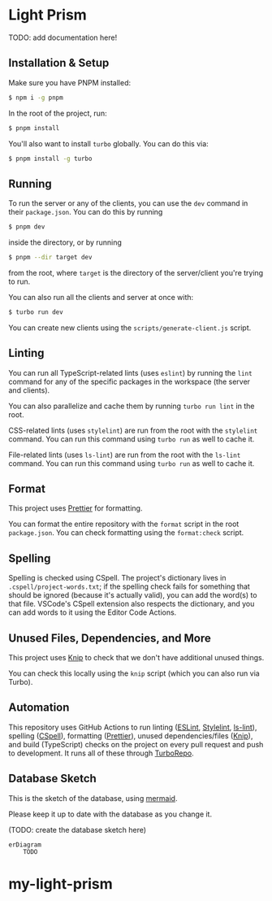 # Light Prism

TODO: add documentation here!

## Installation & Setup

Make sure you have PNPM installed:

```bash
$ npm i -g pnpm
```

In the root of the project, run:

```bash
$ pnpm install
```

You'll also want to install `turbo` globally. You can do this via:

```bash
$ pnpm install -g turbo
```

## Running

To run the server or any of the clients, you can use the `dev` command in their
`package.json`. You can do this by running

```bash
$ pnpm dev
```

inside the directory, or by running

```bash
$ pnpm --dir target dev
```

from the root, where `target` is the directory of the server/client you're trying to
run.

You can also run all the clients and server at once with:

```bash
$ turbo run dev
```

You can create new clients using the `scripts/generate-client.js` script.

## Linting

You can run all TypeScript-related lints (uses `eslint`) by running the `lint`
command for any of the specific packages in the workspace (the server and clients).

You can also parallelize and cache them by running `turbo run lint` in the root.

CSS-related lints (uses `stylelint`) are run from the root with the `stylelint`
command. You can run this command using `turbo run` as well to cache it.

File-related lints (uses `ls-lint`) are run from the root with the `ls-lint` command.
You can run this command using `turbo run` as well to cache it.

## Format

This project uses [Prettier](https://prettier.io/) for formatting.

You can format the entire repository with the `format` script in the root
`package.json`. You can check formatting using the `format:check` script.

## Spelling

Spelling is checked using CSpell. The project's dictionary lives in
`.cspell/project-words.txt`; if the spelling check fails for something that should be
ignored (because it's actually valid), you can add the word(s) to that file. VSCode's
CSpell extension also respects the dictionary, and you can add words to it using the
Editor Code Actions.

## Unused Files, Dependencies, and More

This project uses [Knip](https://knip.dev/) to check that we don't have additional
unused things.

You can check this locally using the `knip` script (which you can also run via
Turbo).

## Automation

This repository uses GitHub Actions to run linting ([ESLint](https://eslint.org/),
[Stylelint](https://stylelint.io/), [ls-lint](https://ls-lint.org/)), spelling
([CSpell](https://cspell.org/docs/getting-started/)), formatting
([Prettier](https://prettier.io/)), unused dependencies/files
([Knip](https://knip.dev/)), and build (TypeScript) checks on the project on every
pull request and push to development. It runs all of these through
[TurboRepo](https://turbo.build/repo/docs).

## Database Sketch

This is the sketch of the database, using [mermaid](https://mermaid.js.org/).

Please keep it up to date with the database as you change it.

(TODO: create the database sketch here)

```mermaid
erDiagram
    TODO
```
# my-light-prism
